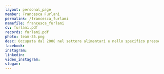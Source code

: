 ```yaml
---
layout: personal_page
member: Francesca Furlani
permalink: /francesca_furlani
namefile: francesca_furlani
cv: furlani.pdf
records: furlani.pdf
photo: team-35.png
desc: Occupata dal 2008 nel settore alimentari e nello specifico presso il consorzio Sait. Appassionata di natura e sport - pratico prevalentemente la corsa in montagna e lo sci alpinismo.
facebook: 
instagram: 
linkedin: 
video_instagram: 
slogan: 
---
```

